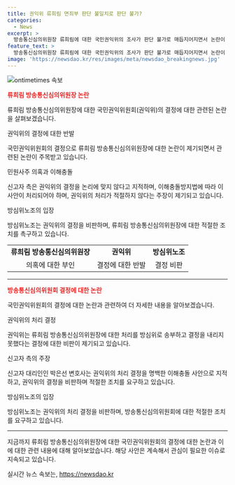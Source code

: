 ```yaml
---
title: 권익위 류희림 면죄부 판단 불일치로 판단 불가?
categories:
  - News
excerpt: >
  방송통신심의위원장 류희림에 대한 국민권익위의 조사가 판단 불가로 매듭지어지면서 논란이 일고 있다. 이에 대해 전국언론노동조합(언론노조) 방심위지부는 비판을 외면하지 않고 있다. 권익위는 류 위원장의 이해충돌 논란을 방심위가 스스로 처리하라는 결정을 내렸다. 하지만 해당 의혹을 처음으로 폭로한 신고자 측에서는 이 결정을 비판하고 있다. 관련해서 류 위원장은 이를 부인하며 방심위노조도 비판했다.
feature_text: >
  방송통신심의위원장 류희림에 대한 국민권익위의 조사가 판단 불가로 매듭지어지면서 논란이 일고 있다. 이에 대해 전국언론노동조합(언론노조) 방심위지부는 비판을 외면하지 않고 있다. 권익위는 류 위원장의 이해충돌 논란을 방심위가 스스로 처리하라는 결정을 내렸다. 하지만 해당 의혹을 처음으로 폭로한 신고자 측에서는 이 결정을 비판하고 있다. 관련해서 류 위원장은 이를 부인하며 방심위노조도 비판했다.
image: 'https://newsdao.kr/res/images/meta/newsdao_breakingnews.jpg'
---
```


<p><img src="https://newsdao.kr/res/images/meta/newsdao_breakingnews.jpg" alt="ontimetimes 속보" /></p>

<p><b><span style="color: #ee2323;">류희림 방송통신심의위원장 논란</span></b></p>

<p>류희림 방송통신심의위원장에 대한 국민권익위원회(권익위)의 결정에 대한 관련된 논란을 살펴보겠습니다.</p>

<p data-ke-size="size16">권익위의 결정에 대한 반발</p>

<p>국민권익위원회의 결정으로 류희림 방송통신심의위원장에 대한 논란이 제기되면서 관련된 논란이 주목받고 있습니다.</p>

<p data-ke-size="size16">민원사주 의혹과 이해충돌</p>

<p>신고자 측은 권익위의 결정을 논리에 맞지 않다고 지적하며, 이해충돌방지법에 따라 이 사안이 처리되어야 하며, 권익위의 처리가 적절하지 않다는 주장이 제기되고 있습니다.</p>

<p data-ke-size="size16">방심위노조의 입장</p>

<p>방심위노조는 권익위의 결정을 비판하며, 류희림 방송통신심의위원장에 대한 적절한 조치를 촉구하고 있습니다.</p>

<table>
    <tr>
        <td style="text-align: center; height: 17px;"><b>류희림 방송통신심의위원장</b></td>
        <td style="text-align: center; height: 17px;"><b>권익위</b></td>
        <td style="text-align: center; height: 17px;"><b>방심위노조</b></td>
    </tr>
    <tr>
        <td style="text-align: center; height: 17px;">의혹에 대한 부인</td>
        <td style="text-align: center; height: 17px;">결정에 대한 반발</td>
        <td style="text-align: center; height: 17px;">결정 비판</td>
    </tr>
</table>

<hr> 

<p><b><span style="color: #ee2323;">방송통신심의위원회 결정에 대한 논란</span></b></p>

<p>국민권익위원회의 결정에 대한 논란과 관련하여 더 자세한 내용을 알아보겠습니다.</p>

<p data-ke-size="size16">권익위의 처리 결정</p>

<p>권익위는 류희림 방송통신심의위원장에 대한 처리를 방심위로 송부하고 결정을 내리지 못했다는 결정에 대한 비판이 제기되고 있습니다.</p>

<p data-ke-size="size16">신고자 측의 주장</p>

<p>신고자 대리인인 박은선 변호사는 권익위의 처리 결정을 명백한 이해충돌 사안으로 지적하고, 권익위의 결정을 비판하며 적절한 조치를 요구하고 있습니다.</p>

<p data-ke-size="size16">방심위노조의 입장</p>

<p>방심위노조는 권익위의 처리 결정을 비판하며, 방송통신심의위원회에 대한 적절한 조치를 요구하고 있습니다.</p>

<hr>

<p>지금까지 류희림 방송통신심의위원장에 대한 국민권익위원회의 결정에 대한 논란과 이에 대한 관련 내용에 대해 알아보았습니다. 해당 사안은 계속해서 관심이 필요한 이슈로 지속되고 있습니다.</p>
실시간 뉴스 속보는, <a href="https://newsdao.kr" rel="dofollow">https://newsdao.kr</a>



